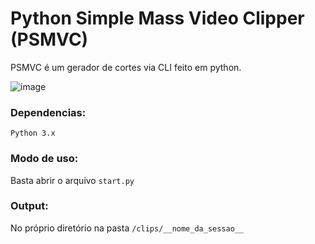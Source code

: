 # Python Simple Mass Video Clipper (PSMVC)
PSMVC é um gerador de cortes via CLI feito em python.

![image](https://i.imgur.com/5ffhE9r.png)

### Dependencias:
`Python 3.x`

### Modo de uso:
Basta abrir o arquivo `start.py`

### Output:
No próprio diretório na pasta `/clips/__nome_da_sessao__`